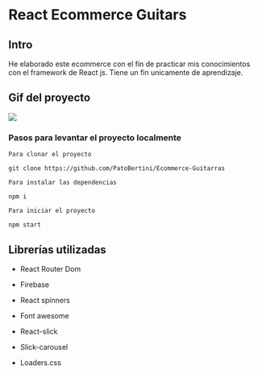 # React Ecommerce Guitars
## Intro
He elaborado este ecommerce con el fin de practicar mis conocimientos con el framework de React js. 
Tiene un fin unicamente de aprendizaje.

## Gif del proyecto

<p> <img src="./src/assets/gif-ecommerce.gif"/> </p>

### Pasos para levantar el proyecto localmente

```
Para clonar el proyecto

git clone https://github.com/PatoBertini/Ecommerce-Guitarras

Para instalar las dependencias

npm i

Para iniciar el proyecto

npm start
```

## Librerías utilizadas

- React Router Dom

- Firebase

- React spinners

- Font awesome

- React-slick

- Slick-carousel

- Loaders.css
